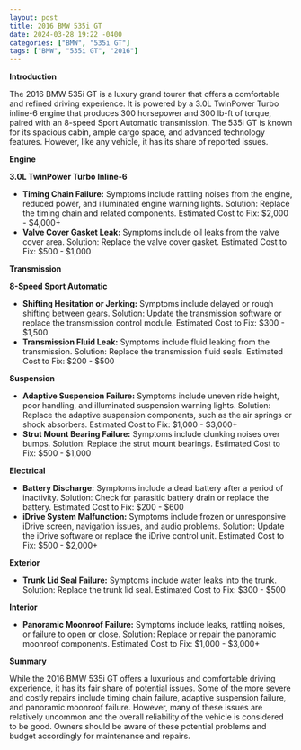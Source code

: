```yaml
---
layout: post
title: 2016 BMW 535i GT
date: 2024-03-28 19:22 -0400
categories: ["BMW", "535i GT"]
tags: ["BMW", "535i GT", "2016"]
---
```

**Introduction**

The 2016 BMW 535i GT is a luxury grand tourer that offers a comfortable and refined driving experience. It is powered by a 3.0L TwinPower Turbo inline-6 engine that produces 300 horsepower and 300 lb-ft of torque, paired with an 8-speed Sport Automatic transmission. The 535i GT is known for its spacious cabin, ample cargo space, and advanced technology features. However, like any vehicle, it has its share of reported issues.

**Engine**

**3.0L TwinPower Turbo Inline-6**

* **Timing Chain Failure:** Symptoms include rattling noises from the engine, reduced power, and illuminated engine warning lights. Solution: Replace the timing chain and related components. Estimated Cost to Fix: $2,000 - $4,000+
* **Valve Cover Gasket Leak:** Symptoms include oil leaks from the valve cover area. Solution: Replace the valve cover gasket. Estimated Cost to Fix: $500 - $1,000

**Transmission**

**8-Speed Sport Automatic**

* **Shifting Hesitation or Jerking:** Symptoms include delayed or rough shifting between gears. Solution: Update the transmission software or replace the transmission control module. Estimated Cost to Fix: $300 - $1,500
* **Transmission Fluid Leak:** Symptoms include fluid leaking from the transmission. Solution: Replace the transmission fluid seals. Estimated Cost to Fix: $200 - $500

**Suspension**

* **Adaptive Suspension Failure:** Symptoms include uneven ride height, poor handling, and illuminated suspension warning lights. Solution: Replace the adaptive suspension components, such as the air springs or shock absorbers. Estimated Cost to Fix: $1,000 - $3,000+
* **Strut Mount Bearing Failure:** Symptoms include clunking noises over bumps. Solution: Replace the strut mount bearings. Estimated Cost to Fix: $500 - $1,000

**Electrical**

* **Battery Discharge:** Symptoms include a dead battery after a period of inactivity. Solution: Check for parasitic battery drain or replace the battery. Estimated Cost to Fix: $200 - $600
* **iDrive System Malfunction:** Symptoms include frozen or unresponsive iDrive screen, navigation issues, and audio problems. Solution: Update the iDrive software or replace the iDrive control unit. Estimated Cost to Fix: $500 - $2,000+

**Exterior**

* **Trunk Lid Seal Failure:** Symptoms include water leaks into the trunk. Solution: Replace the trunk lid seal. Estimated Cost to Fix: $300 - $500

**Interior**

* **Panoramic Moonroof Failure:** Symptoms include leaks, rattling noises, or failure to open or close. Solution: Replace or repair the panoramic moonroof components. Estimated Cost to Fix: $1,000 - $3,000+

**Summary**

While the 2016 BMW 535i GT offers a luxurious and comfortable driving experience, it has its fair share of potential issues. Some of the more severe and costly repairs include timing chain failure, adaptive suspension failure, and panoramic moonroof failure. However, many of these issues are relatively uncommon and the overall reliability of the vehicle is considered to be good. Owners should be aware of these potential problems and budget accordingly for maintenance and repairs.
